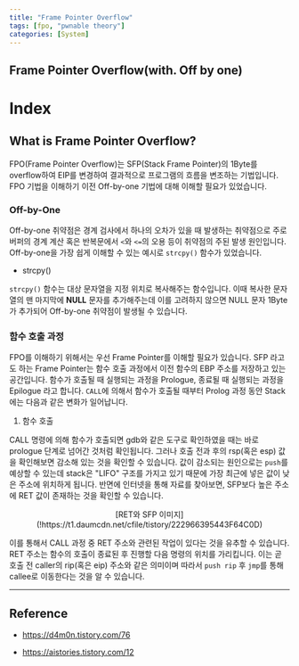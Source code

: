 ```yaml
---
title: "Frame Pointer Overflow"
tags: [fpo, "pwnable theory"]
categories: [System]
---
```


Frame Pointer Overflow(with. Off by one)
----------------------------------------

# Index


## What is Frame Pointer Overflow?

FPO(Frame Pointer Overflow)는 SFP(Stack Frame Pointer)의 1Byte를 overflow하여 EIP를 변경하여 결과적으로 프로그램의 흐름을 변조하는 기법입니다. FPO 기법을 이해하기 이전 Off-by-one 기법에 대해 이해할 필요가 있었습니다.

### Off-by-One

Off-by-one 취약점은 경계 검사에서 하나의 오차가 있을 때 발생하는 취약점으로 주로 버퍼의 경계 계산 혹은 반복문에서 `<`와 `<=`의 오용 등이 취약점의 주된 발생 원인입니다. Off-by-one을 가장 쉽게 이해할 수 있는 예시로 `strcpy()` 함수가 있었습니다.

- strcpy()

`strcpy()` 함수는 대상 문자열을 지정 위치로 복사해주는 함수입니다. 이때 복사한 문자열의 맨 마지막에 **NULL** 문자를 추가해주는데 이를 고려하지 않으면 NULL 문자 1Byte가 추가되어 Off-by-one 취약점이 발생될 수 있습니다.

### 함수 호출 과정

FPO를 이해하기 위해서는 우선 Frame Pointer를 이해할 필요가 있습니다. SFP 라고도 하는 Frame Pointer는 함수 호출 과정에서 이전 함수의 EBP 주소를 저장하고 있는 공간입니다. 함수가 호출될 때 실행되는 과정을 Prologue, 종료될 때 실행되는 과정을 Epilogue 라고 합니다. `CALL`에 의해서 함수가 호출될 때부터 Prolog 과정 동안 Stack에는 다음과 같은 변화가 일어납니다.

1. 함수 호출

CALL 명령에 의해 함수가 호출되면 gdb와 같은 도구로 확인하였을 때는 바로 prologue 단계로 넘어간 것처럼 확인됩니다. 그러나 호출 전과 후의 rsp(혹은 esp) 값을 확인해보면 감소해 있는 것을 확인할 수 있습니다. 값이 감소되는 원인으로는 `push`를 예상할 수 있는데 stack은 "LIFO" 구조를 가지고 있기 때문에 가장 최근에 넣은 값이 낮은 주소에 위치하게 됩니다. 반면에 인터넷을 통해 자료를 찾아보면, SFP보다 높은 주소에 RET 값이 존재하는 것을 확인할 수 있습니다.

<p align="center">[RET와 SFP 이미지](!https://t1.daumcdn.net/cfile/tistory/222966395443F64C0D)</p>

이를 통해서 CALL 과정 중 RET 주소와 관련된 작업이 있다는 것을 유추할 수 있습니다. RET 주소는 함수의 호출이 종료된 후 진행할 다음 명령의 위치를 가리킵니다. 이는 곧 호출 전 caller의 rip(혹은 eip) 주소와 같은 의미이며 따라서 `push rip` 후 `jmp`를 통해 callee로 이동한다는 것을 알 수 있습니다.


* * *

## Reference

- <https://d4m0n.tistory.com/76>

- <https://aistories.tistory.com/12>
